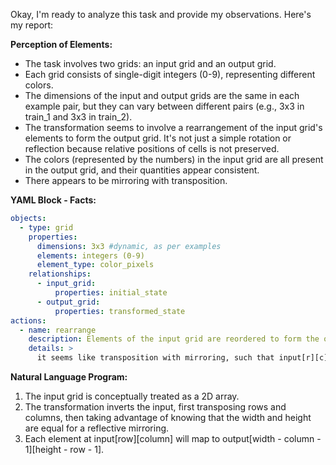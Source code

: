 Okay, I'm ready to analyze this task and provide my observations. Here's my report:

**Perception of Elements:**

*   The task involves two grids: an input grid and an output grid.
*   Each grid consists of single-digit integers (0-9), representing different colors.
*   The dimensions of the input and output grids are the same in each example pair, but they can vary between different pairs (e.g., 3x3 in train\_1 and 3x3 in train\_2).
*   The transformation seems to involve a rearrangement of the input grid's elements to form the output grid. It's not just a simple rotation or reflection because relative positions of cells is not preserved.
*   The colors (represented by the numbers) in the input grid are all present in the output grid, and their quantities appear consistent.
*   There appears to be mirroring with transposition.

**YAML Block - Facts:**


```yaml
objects:
  - type: grid
    properties:
      dimensions: 3x3 #dynamic, as per examples
      elements: integers (0-9)
      element_type: color_pixels
    relationships:
      - input_grid:
          properties: initial_state
      - output_grid:
          properties: transformed_state
actions:
  - name: rearrange
    description: Elements of the input grid are reordered to form the output grid.
    details: >
      it seems like transposition with mirroring, such that input[r][c] becomes output[width - c - 1][height - r - 1]
```


**Natural Language Program:**

1.  The input grid is conceptually treated as a 2D array.
2.  The transformation inverts the input, first transposing rows and columns, then taking advantage of knowing that the width and height are equal for a reflective mirroring.
3.  Each element at input\[row]\[column] will map to output\[width - column - 1]\[height - row - 1].

